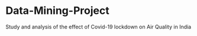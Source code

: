 # Data-Mining-Project
Study and analysis of the effect of Covid-19 lockdown on Air Quality in India
